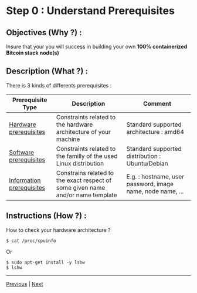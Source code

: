 Step 0 : Understand Prerequisites
==

Objectives (Why ?) :
--
Insure that your you will success in building your own __100% containerized Bitcoin stack node(s)__

Description (What ?) :
--
There is 3 kinds of differents prerequisites :
<table>
    <thead>
        <tr>
            <th>Prerequisite Type</th>
            <th>Description</th>
            <th>Comment</th>
        </tr>
    </thead>
    <tbody>
        <tr>
            <td><A href="https://github.com/babonet13/HostYourNode/blob/master/HowTo/0_UnderstandPrerequisites/0_HardPrerequisites.md">Hardware prerequisites</A></td>
            <td>Constraints related to the hardware architecture of your machine</td>
            <td>Standard supported architecture : amd64</td>
        </tr>
        <tr>
            <td><A href="https://github.com/babonet13/HostYourNode/blob/master/HowTo/0_UnderstandPrerequisites/1_SoftPrerequisites.md">Software prerequisites</A></td>
            <td>Constraints related to the familly of the used Linux distribution</td>
            <td>Standard supported distribution : Ubuntu/Debian</td>
        </tr>
         <tr>
            <td><A href="https://github.com/babonet13/HostYourNode/blob/master/HowTo/0_UnderstandPrerequisites/2_InfoPrerequisites.md">Information prerequisites</A></td>
            <td>Constrains related to the exact respect of some given name and/or name template</td>
            <td>E.g. : hostname, user password, image name, node name, ...</td>
        </tr>
    </tbody>
</table>

Instructions (How ?) :
--
How to check your hardware architecture ?
<pre><code>$ cat /proc/cpuinfo</code></pre>
Or
<pre><code>$ sudo apt-get install -y lshw
$ lshw</code></pre>


---
<A href="https://github.com/babonet13/HostYourNode/tree/master/HowTo/0_UnderstandPrerequisites">Previous<A/> | <A href="https://github.com/babonet13/HostYourNode/tree/master/HowTo/1_SetupTheMachine">Next<A/> 
